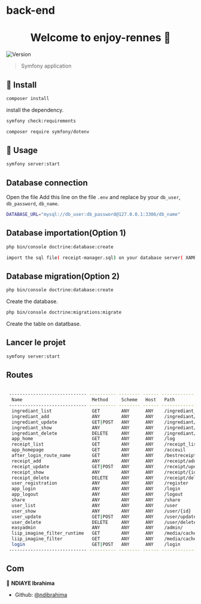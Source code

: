 # back-end
<h1 align="center">Welcome to enjoy-rennes 👋</h1>
<p>
  <img alt="Version" src="https://img.shields.io/badge/version-0.1.0-blue.svg?cacheSeconds=2592000" />
</p>

> Symfony application

## 💾 Install

```sh
composer install
```
install the dependency.

```sh
symfony check:requirements
```

```sh
composer require symfony/dotenv
```

## 🔨 Usage

```sh
symfony server:start 
```

## Database connection

Open the file Add this line on the file ```.env``` and replace by your ```db_user```, ```db_password```, ```db_name```.

```sh
DATABASE_URL="mysql://db_user:db_password@127.0.0.1:3306/db_name"
```
## Database importation(Option 1)

```sh
php bin/console doctrine:database:create
```
```sh
import the sql file( receipt-manager.sql) on your database server( XAMP or WAMP) 
```

## Database migration(Option 2)

```sh
php bin/console doctrine:database:create
```
Create the database.

```sh
php bin/console doctrine:migrations:migrate
```
Create the table on datatbase.

## Lancer le projet

```sh
symfony server:start
```

## Routes
```sh
 
 ----------------------------- ---------- -------- ------ ------------------------------------------------ 
  Name                          Method     Scheme   Host   Path                                            
 ----------------------------- ---------- -------- ------ ------------------------------------------------ 
  ingrediant_list               GET        ANY      ANY    /ingrediant_list
  ingrediant_add                ANY        ANY      ANY    /ingrediant/add
  ingrediant_update             GET|POST   ANY      ANY    /ingrediant/update/{id}
  ingrediant_show               ANY        ANY      ANY    /ingrediant/{id}
  ingrediant_delete             DELETE     ANY      ANY    /ingrediant/delete/{id}
  app_home                      GET        ANY      ANY    /log
  receipt_list                  GET        ANY      ANY    /receipt_list
  app_homepage                  GET        ANY      ANY    /acceuil
  after_login_route_name        GET        ANY      ANY    /bestreceipt
  receipt_add                   ANY        ANY      ANY    /receipt/add
  receipt_update                GET|POST   ANY      ANY    /receipt/update/{id}
  receipt_show                  ANY        ANY      ANY    /receipt/{id}
  receipt_delete                DELETE     ANY      ANY    /receipt/delete/{id}
  user_registration             ANY        ANY      ANY    /register
  app_login                     ANY        ANY      ANY    /login
  app_logout                    ANY        ANY      ANY    /logout
  share                         ANY        ANY      ANY    /share
  user_list                     ANY        ANY      ANY    /user
  user_show                     ANY        ANY      ANY    /user/{id}
  user_update                   GET|POST   ANY      ANY    /user/update/{id}
  user_delete                   DELETE     ANY      ANY    /user/delete/{id}
  easyadmin                     ANY        ANY      ANY    /admin/
  liip_imagine_filter_runtime   GET        ANY      ANY    /media/cache/resolve/{filter}/rc/{hash}/{path}
  liip_imagine_filter           GET        ANY      ANY    /media/cache/resolve/{filter}/{path}
  login                         GET|POST   ANY      ANY    /login
 ----------------------------- ---------- -------- ------ ------------------------------------------------

```
## Com

👤 **NDIAYE Ibrahima**

* Github: [@ndibrahima](https://github.com/ndibrahima)
